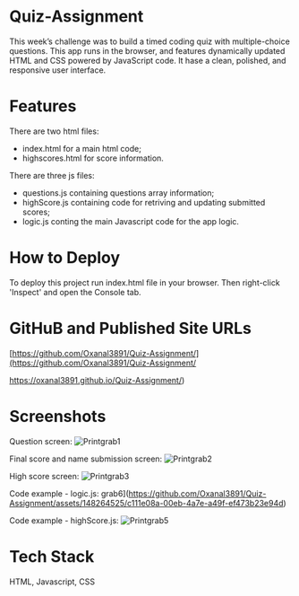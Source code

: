 # Quiz-Assignment

This week’s challenge was to build a timed coding quiz with multiple-choice questions. This app runs in the browser, and features dynamically updated HTML and CSS powered by JavaScript code. 
It hase a clean, polished, and responsive user interface. 

# Features
There are two html files: 
- index.html for a main html code;
- highscores.html for score information.
  
There are three js files:
- questions.js containing questions array information;
- highScore.js containing code for retriving and updating submitted scores;
- logic.js conting the main Javascript code for the app logic.

# How to Deploy
To deploy this project run index.html file in your browser. Then right-click 'Inspect' and open the Console tab.

# GitHuB and Published Site URLs
[https://github.com/Oxanal3891/Quiz-Assignment/](https://github.com/Oxanal3891/Quiz-Assignment/

https://oxanal3891.github.io/Quiz-Assignment/)

# Screenshots
Question screen:
![Printgrab1](https://github.com/Oxanal3891/Quiz-Assignment/assets/148264525/6ee400d4-c048-4558-95f8-953ca2db1280)

Final score and name submission screen:
![Printgrab2](https://github.com/Oxanal3891/Quiz-Assignment/assets/148264525/0405894f-9842-4d61-ae10-48a7609296cd)

High score screen:
![Printgrab3](https://github.com/Oxanal3891/Quiz-Assignment/assets/148264525/4300d542-8ae9-4c54-9527-ec0120511e89)

Code example - logic.js:
grab6](https://github.com/Oxanal3891/Quiz-Assignment/assets/148264525/c111e08a-00eb-4a7e-a49f-ef473b23e94d)

Code example - highScore.js:
![Printgrab5](https://github.com/Oxanal3891/Quiz-Assignment/assets/148264525/df887649-fc29-47ac-b595-eb89e2b1e825)




# Tech Stack
HTML, Javascript, CSS
